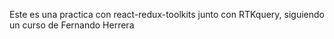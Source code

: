 Este es una practica con react-redux-toolkits junto con RTKquery, siguiendo un curso de Fernando Herrera